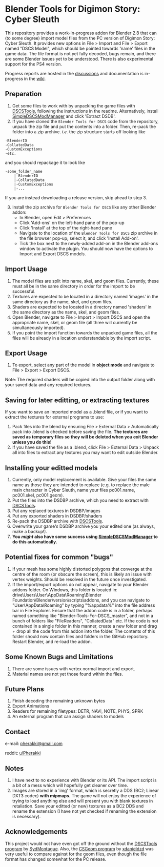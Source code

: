 # Blender Tools for Digimon Story: Cyber Sleuth
This repository provides a work-in-progress addon for Blender 2.8 that can (to some degree) import model files from the PC version of Digimon Story: Cyber Sleuth. It provides new options in File > Import and File > Export named "DSCS Model", which should be pointed towards 'name' files in the game data. The file format is not yet fully decoded, bugs remain, and there are some Blender issues yet to be understood. There is also experimental support for the PS4 version.

Progress reports are hosted in the [discussions](https://github.com/Pherakki/Blender-Tools-for-DSCS/discussions/1) and documentation is in-progress in the [wiki](https://github.com/Pherakki/Blender-Tools-for-DSCS/wiki).

## Preparation
1. Get some files to work with by unpacking the game files with [DSCSTools](https://github.com/SydMontague/DSCSTools), following the instructions in the readme. Alternatively, install [SimpleDSCSModManager](https://github.com/Pherakki/SimpleDSCSModManager) and click 'Extract DSDB'.
2. If you have cloned the `Blender Tools for DSCS` code from the repository, unpack the zip file and put the contents into a folder. Then, re-pack the folder into a zip archive.
_i.e._ the zip structure starts off looking like
```
-BlenderIO
-CollatedData
-CustomExceptions
-etc.
```
and you should repackage it to look like
```
-some_folder_name
    |-BlenderIO
    |-CollatedData
    |-CustomExceptions
    |-...
```
If you are instead downloading a release version, skip ahead to step 3.

3. Install the zip archive for `Blender Tools for DSCS` like any other Blender addon:
    * In Blender, open Edit > Preferences
    * Click 'Add-ons' on the left-hand pane of the pop-up
    * Click 'Install' at the top of the right-hand pane
    * Navigate to the location of the `Blender Tools for DSCS` zip archive in the file browser pop-up, select it, and click 'Install Add-on'.
    * Tick the box next to the newly-added add-on in the Blender add-ons window to activate the plugin. You should now have the options to Import and Export DSCS models.

## Import Usage
1. The model files are split into name, skel, and geom files. Currently, these must all be in the same directory in order for the import to be successful.
2. Textures are expected to be located in a directory named 'images' in the same directory as the name, skel, and geom files.
3. Shaders are expected to be located in a directory named 'shaders' in the same directory as the name, skel, and geom files.
4. Open Blender, navigate to File > Import > Import DSCS and open the appropriate name, skel, or geom file (all three will currently be simultaneously imported).
5. If you point the import function towards the unpacked game files, all the files will be already in a location understandable by the import script.

## Export Usage
1. To export, select any part of the model in **object mode** and navigate to File > Export > Export DSCS.

Note: The required shaders will be copied into the output folder along with your saved data and any required textures.

## Saving for later editting, or extracting textures
If you want to save an imported model as a .blend file, or if you want to extract the textures for external programs to use:
1. Pack files into the blend by ensuring File > External Data > Automatically pack into .blend is checked before saving the file. **The textures are saved as temporary files so they will be deleted when you exit Blender unless you do this!**
2. If you have saved the file as a .blend, click File > External Data > Unpack all into files to extract any textures you may want to edit outside Blender.

## Installing your editted models
1. Currently, only model replacement is available. Give your files the same name as those they are intended to replace (e.g. to replace the male main character in Cyber Sleuth, name your files pc001.name, pc001.skel, pc001.geom).
2. Put the files into the DSDBP archive, which you need to extract with [DSCSTools](https://github.com/SydMontague/DSCSTools).
3. Put any replaced textures in DSDBP/images
4. Put any exported shaders in DSDBP/shaders
5. Re-pack the DSDBP archive with [DSCSTools](https://github.com/SydMontague/DSCSTools).
6. Overwrite your game's DSDBP archive you your edited one (as always, make a backup!).
7. **You *might* also have some success using [SimpleDSCSModManager](https://github.com/Pherakki/SimpleDSCSModManager) to do this automatically.**

## Potential fixes for common "bugs"
1. If your mesh has some highly distorted polygons that converge at the centre of the room (or obscure the screen), this is likely an issue with vertex weights. Should be resolved in the future once investigated.
2. If the import/export options do not appear, navigate to your Blender addons folder. On Windows, this folder is located in: drive\Users\User\AppData\Roaming\Blender Foundation\Blender\version\scripts\addons, and you can navigate to "User\AppData\Roaming\" by typing "%appdata%" into the file address bar in File Explorer. Ensure that the addon code is in a folder, perhaps named something like "Blender-Tools-For-DSCS_master", and not in a bunch of folders like "FileReaders", "CollatedData" etc. If the code is not contained in a single folder in this manner, create a new folder and drag + drop all the code from this addon into the folder. The contents of this folder should now contain files and folders in the GitHub repository. Restart Blender, and re-load the addon.
   
## Some Known Bugs and Limitations
1. There are some issues with vertex normal import and export.
2. Material names are not yet those found within the files.

## Future Plans
1. Finish decoding the remaining unknown bytes
2. Export Animations
3. Readers for remaining filetypes: DETR, NAVI, NOTE, PHYS, SPRK
4. An external program that can assign shaders to models

## Contact
e-mail: pherakki@gmail.com

reddit: [u/Pherakki](https://www.reddit.com/user/Pherakki)

## Notes
1. I have next to no experience with Blender or its API. The import script is a bit of a mess which will hopefully get cleaner over time.
2. Images are stored in a 'img' format, which is secretly a DDS (BC2; Linear DXT3 codec) **with mipmaps**. The game will not enjoy the experience of trying to load anything else and will present you with blank textures in retaliation. Save your editted (or new) textures as a BC2 DDS and rename the extension (I have not yet checked if renaming the extension is necessary).

## Acknowledgements
This project would not have even got off the ground without the [DSCSTools program](https://github.com/SydMontague/DSCSTools) by [SydMontague](https://github.com/SydMontague). Also, the [CSGeom program](https://github.com/xdanieldzd/CSGeom) by [xdanieldzd](https://github.com/xdanieldzd) was very useful to compare against for the geom files, even though the file format has changed somewhat for the PC release.

